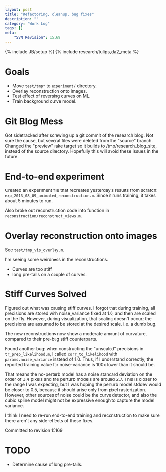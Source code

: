 ```yaml
---
layout: post
title: "Refactoring, cleanup, bug fixes"
description: ""
category: "Work Log"
tags: []
meta: 
    "SVN Revision": 15169
---
```

{% include JB/setup %}
{% include research/tulips_da2_meta %}

Goals
======

* Move `test/tmp*` to `experiment/` directory.
* Overlay reconstruction onto images.
* Test effect of reversing curves on ML.
* Train background curve model.

Git Blog Mess
=====
Got sidetracked after screwing up a git commit of the research blog.  Not sure the cause, but several files were deleted from the "source" branch.  Changed the "preview" rake target so it builds to /tmp/research_blog_site, instead of the source directory.  Hopefully this will avoid these issues in the future.

End-to-end experiment
======================

Created an experiment file that recreates yesterday's results from scratch: `exp_2013_08_09_animated_reconstruction.m`.  Since it runs training, it takes about 5 minutes to run.

Also broke out reconstruction code into function in `reconstruction/reconstruct_views.m`.

Overlay reconstruction onto images
===================================

See `test/tmp_vis_overlay.m`.

I'm seeing some weirdness in the reconstructions.  

* Curves are too stiff
* long pre-tails on a couple of curves.


Stiff Curves Solved
==================

Figured out what was causing stiff curves.  I forgot that during training, all precisions are stored with noise_variance fixed at 1.0, and then are scaled on the fly.  However, during visualization, that scaling doesn't occur; the precisions are assumed to be stored at the desired scale.  i.e. a dumb bug.

The new reconstructions now show a moderate amount of curvature, compared to their pre-bug stiff counterparts.

Found another bug:  when constructing the "unscaled" precisions in `tr_prep_likelihood.m`, I called `corr_to_likelihood` with `params.noise_variance` instead of 1.0.  Thus, if I understand correctly, the reported training value for noise-variance is 100x lower than it should be.

That means the no-perturb model has a noise standard deviation on the order of 3.4 pixels and the perturb models are around 2.7.  This is closer to the range I was expecting, but I was hoping the perturb model stddev would be closer to 0.5, because it should arise only from pixel rasterization.  However, other sources of noise could be the curve detector, and also the cubic spline model might not be expressive enough to capture the model variance.

I think I need to re-run end-to-end training and reconstruction to make sure there aren't any side-effects of these fixes.

Committed to revision 15169

TODO
===

* Determine cause of long pre-tails.
